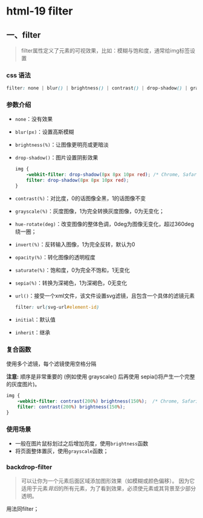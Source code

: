 # html-19 filter

## 一、filter

>  filter属性定义了元素的可视效果，比如：模糊与饱和度，通常给img标签设置

### css 语法

```css
filter: none | blur() | brightness() | contrast() | drop-shadow() | grayscale() | hue-rotate() | invert() | opacity() | saturate() | sepia() | url();
```



### 参数介绍

* `none`：没有效果

* `blur(px)`：设置高斯模糊

* `brightness(%)`：让图像更明亮或更暗淡

* `drop-shadow()`：图片设置阴影效果

  ```css
  img {
      -webkit-filter: drop-shadow(8px 8px 10px red); /* Chrome, Safari, Opera */
      filter: drop-shadow(8px 8px 10px red);
  }
  ```

* `contrast(%)`：对比度，0的话图像全黑，1的话图像不变

* `grayscale(%)`：灰度图像，1为完全转换灰度图像，0为无变化；

* `hue-rotate(deg)`：改变图像的整体色调，0deg为图像无变化，超过360deg绕一圈；

* `invert(%)`：反转输入图像，1为完全反转，默认为0

* `opacity(%)`：转化图像的透明程度

* `saturate(%)`：饱和度，0为完全不饱和，1无变化

* `sepia(%)`：转换为深褐色，1为深褐色，0无变化

* `url()`：接受一个xml文件，该文件设置svg滤镜，且包含一个具体的滤镜元素

  ```css
  filter: url(svg-url#element-id)
  ```

* `initial`：默认值

* `inherit`：继承



### 复合函数

使用多个滤镜，每个滤镜使用空格分隔

**注意:** 顺序是非常重要的 (例如使用 grayscale() 后再使用 sepia()将产生一个完整的灰度图片)。

```css
img {
    -webkit-filter: contrast(200%) brightness(150%);  /* Chrome, Safari, Opera */
    filter: contrast(200%) brightness(150%);
}
```



### 使用场景

* 一般在图片鼠标划过之后增加亮度，使用`brightness`函数
* 将页面整体置灰，使用`grayscale`函数；



### backdrop-filter

> 可以让你为一个元素后面区域添加图形效果（如模糊或颜色偏移）。 因为它适用于元素*背后*的所有元素，为了看到效果，必须使元素或其背景至少部分透明。

用法同filter；

